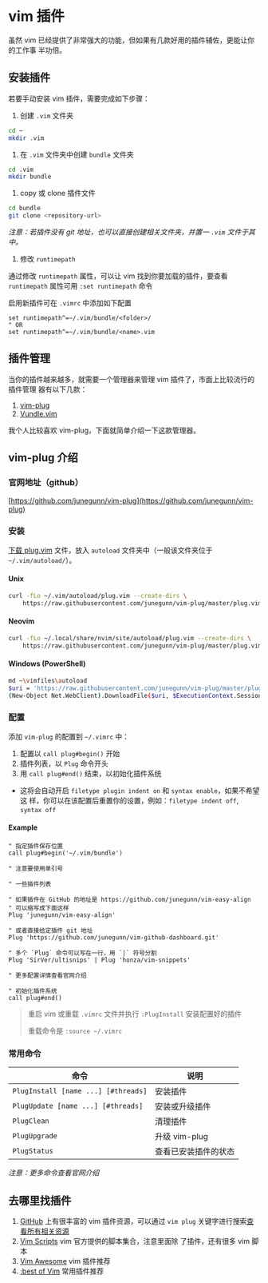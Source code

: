 # vim 插件

虽然 vim 已经提供了非常强大的功能，但如果有几款好用的插件辅佐，更能让你的工作事
半功倍。

## 安装插件

若要手动安装 vim 插件，需要完成如下步骤：

1. 创建 `.vim` 文件夹

  ```bash
  cd ~
  mkdir .vim
  ```

1. 在 `.vim` 文件夹中创建 `bundle` 文件夹

  ```bash
  cd .vim
  mkdir bundle
  ```

1. copy 或 clone 插件文件

  ```bash
  cd bundle
  git clone <repository-url>
  ```

  _注意：若插件没有 git 地址，也可以直接创建相关文件夹，并置一 `.vim` 文件于其中。_

1. 修改 `runtimepath`

  通过修改 `runtimepath` 属性，可以让 vim 找到你要加载的插件，要查看 `runtimepath`
  属性可用 `:set runtimepath` 命令

  启用新插件可在 `.vimrc` 中添加如下配置

  ```vim
  set runtimepath^=~/.vim/bundle/<folder>/
  " OR
  set runtimepath^=~/.vim/bundle/<name>.vim
  ```


## 插件管理

当你的插件越来越多，就需要一个管理器来管理 vim 插件了，市面上比较流行的插件管理
器有以下几款：

1. [vim-plug](https://github.com/junegunn/vim-plug)
1. [Vundle.vim](https://github.com/VundleVim/Vundle.vim)

我个人比较喜欢 vim-plug，下面就简单介绍一下这款管理器。

## vim-plug 介绍

### 官网地址（github）

[https://github.com/junegunn/vim-plug](https://github.com/junegunn/vim-plug)

### 安装

[下载 plug.vim](https://raw.githubusercontent.com/junegunn/vim-plug/master/plug.vim)
文件，放入 `autoload` 文件夹中（一般该文件夹位于 `~/.vim/autoload/`）。

#### Unix

```bash
curl -fLo ~/.vim/autoload/plug.vim --create-dirs \
    https://raw.githubusercontent.com/junegunn/vim-plug/master/plug.vim
```

#### Neovim

```bash
curl -fLo ~/.local/share/nvim/site/autoload/plug.vim --create-dirs \
    https://raw.githubusercontent.com/junegunn/vim-plug/master/plug.vim
```

#### Windows (PowerShell)

```bash
md ~\vimfiles\autoload
$uri = 'https://raw.githubusercontent.com/junegunn/vim-plug/master/plug.vim'
(New-Object Net.WebClient).DownloadFile($uri, $ExecutionContext.SessionState.Path.GetUnresolvedProviderPathFromPSPath("~\vimfiles\autoload\plug.vim"))
```

### 配置

添加 `vim-plug` 的配置到 `~/.vimrc` 中：

1. 配置以 `call plug#begin()` 开始
1. 插件列表，以 `Plug` 命令开头
1. 用 `call plug#end()` 结束，以初始化插件系统
  - 这将会自动开启 `filetype plugin indent on` 和 `syntax enable`，如果不希望这
  样，你可以在该配置后重置你的设置，例如：`filetype indent off`, `syntax off`

#### Example

```vim
" 指定插件保存位置
call plug#begin('~/.vim/bundle')

" 注意要使用单引号

" 一些插件列表

" 如果插件在 GitHub 的地址是 https://github.com/junegunn/vim-easy-align
" 可以缩写成下面这样
Plug 'junegunn/vim-easy-align'

" 或者直接给定插件 git 地址
Plug 'https://github.com/junegunn/vim-github-dashboard.git'

" 多个 `Plug` 命令可以写在一行，用 `|` 符号分割
Plug 'SirVer/ultisnips' | Plug 'honza/vim-snippets'

" 更多配置详情查看官网介绍

" 初始化插件系统
call plug#end()
```

> 重启 vim 或重载 `.vimrc` 文件并执行 `:PlugInstall` 安装配置好的插件
>
> 重载命令是 `:source ~/.vimrc`

### 常用命令

| 命令 | 说明 |
|---|---|
| `PlugInstall [name ...] [#threads]` | 安装插件 |
| `PlugUpdate [name ...] [#threads]` | 安装或升级插件 |
| `PlugClean` | 清理插件 |
| `PlugUpgrade` | 升级 vim-plug |
| `PlugStatus` | 查看已安装插件的状态 |

_注意：更多命令查看官网介绍_

## 去哪里找插件

1. [GitHub](https://github.com) 上有很丰富的 vim 插件资源，可以通过 `vim plug`
关键字进行搜索[查看所有相关资源](https://github.com/search?utf8=%E2%9C%93&q=vim+plugin)
1. [Vim Scripts](http://www.vim.org/scripts/) vim 官方提供的脚本集合，注意里面除
   了插件，还有很多 vim 脚本
1. [Vim Awesome](http://vimawesome.com/) vim 插件推荐
1. [:best of Vim](http://www.bestofvim.com/plugin/) 常用插件推荐
